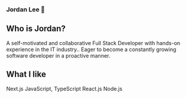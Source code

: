 ### Jordan Lee 👋

## Who is Jordan?
A self-motivated and collaborative Full Stack Developer with hands-on experience in the IT industry.. Eager to become a constantly growing software developer in a proactive manner. 

## What I like
Next.js
JavaScript, TypeScript
React.js
Node.js
